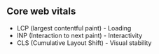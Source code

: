 ## Core web vitals

- LCP (largest contentful paint) - Loading
- INP (Interaction to next paint) - Interactivity
- CLS (Cumulative Layout Shift) - Visual stability
